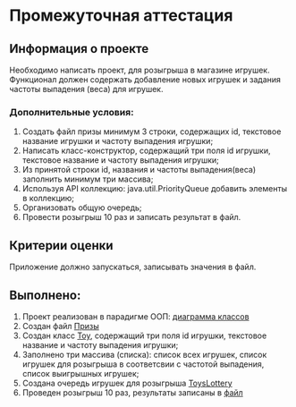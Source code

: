 # Промежуточная аттестация
## Информация о проекте
Необходимо написать проект, для розыгрыша в магазине игрушек.
Функционал должен содержать добавление новых игрушек и задания частоты выпадения (веса)
для игрушек.

### Дополнительные условия:

1. Создать файл призы минимум 3 строки, содержащих id, текстовое
   название игрушки и частоту выпадения игрушки;
2. Написать класс-конструктор, содержащий три поля id игрушки, текстовое название и частоту выпадения игрушки;
3. Из принятой строки id, названия и частоты выпадения(веса) заполнить минимум три массива;
4. Используя API коллекцию: java.util.PriorityQueue добавить элементы в коллекцию;
5. Организовать общую очередь;
6. Провести розыгрыш 10 раз и записать результат в файл.

## Критерии оценки
Приложение должно запускаться, записывать значения в файл.

## Выполнено:

1. Проект реализован в парадигме ООП: [диаграмма классов](https://github.com/ElenaAgapitova/Intermediate_certification_Java/blob/main/diagram/diagram.png)
2. Создан файл [Призы](https://github.com/ElenaAgapitova/Intermediate_certification_Java/blob/main/prizes)
3. Создан класс [Toy](https://github.com/ElenaAgapitova/Intermediate_certification_Java/blob/main/Toy.java), содержащий три поля id игрушки,
   текстовое название и частоту выпадения игрушки;
4. Заполнено три массива (списка): список всех игрушек, список игрушек для розыгрыша в соответсвии с частотой выпадения,
   список выигрышных игрушек;
5. Создана очередь игрушек для розыгрыша [ToysLottery](https://github.com/ElenaAgapitova/Intermediate_certification_Java/blob/main/ToysLottery.java)
6. Проведен розыгрыш 10 раз, результаты записаны в [файл](https://github.com/ElenaAgapitova/Intermediate_certification_Java/blob/main/winningToys)
